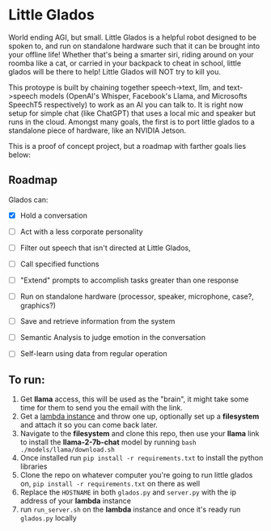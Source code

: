 # Little Glados

World ending AGI, but small. Little Glados is a helpful robot designed to be spoken to, and run on standalone hardware such that it can be brought into your offline life! Whether that's being a smarter siri, riding around on your roomba like a cat, or carried in your backpack to cheat in school, little glados will be there to help! Little Glados will NOT try to kill you.

This protoype is built by chaining together speech->text, llm, and text->speech models (OpenAI's Whisper, Facebook's Llama, and Microsofts SpeechT5 respectively) to work as an AI you can talk to. It is right now setup for simple chat (like ChatGPT) that uses a local mic and speaker but runs in the cloud. Amongst many goals, the first is to port little glados to a standalone piece of hardware, like an NVIDIA Jetson.

This is a proof of concept project, but a roadmap with farther goals lies below:

## Roadmap
Glados can:
- [X] Hold a conversation
- [ ] Act with a less corporate personality
- [ ] Filter out speech that isn't directed at Little Glados, 
- [ ] Call specified functions
- [ ] "Extend" prompts to accomplish tasks greater than one response   
- [ ] Run on standalone hardware (processor, speaker, microphone, case?, graphics?)
- [ ] Save and retrieve information from the system
- [ ] Semantic Analysis to judge emotion in the conversation
- [ ] Self-learn using data from regular operation


## To run:
1. Get **llama** access, this will be used as the "brain", it might take some time for them to send you the email with the link.
2. Get a [lambda instance](https://lambdalabs.com/) and throw one up, optionally set up a **filesystem** and attach it so you can come back later.
3. Navigate to the **filesystem** and clone this repo, then use your **llama** link to install the **llama-2-7b-chat** model by running `bash ./models/llama/download.sh`
4. Once installed run `pip install -r requirements.txt` to install the python libraries
5. Clone the repo on whatever computer you're going to run little glados on, `pip install -r requirements.txt` on there as well
6. Replace the `HOSTNAME` in both `glados.py` and `server.py` with the ip address of your **lambda** instance
7. run `run_server.sh` on the **lambda** instance and once it's ready run `glados.py` locally

